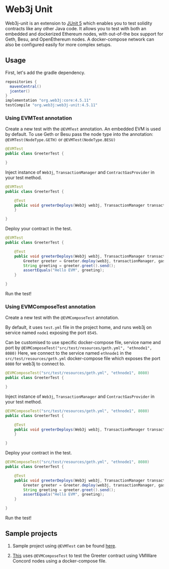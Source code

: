 Web3j Unit
===========

Web3j-unit is an extension to [JUnit 5](https://junit.org/junit5/docs/current/user-guide/) which enables you to test solidity contracts like any other Java code.
It allows you to test with both an embedded and dockerized Ethereum nodes, with out-of-the box support for Geth, Besu, and OpenEthereum nodes. A docker-compose network can also be configured easily for more complex setups.

## Usage

First, let's add the gradle dependency.

```groovy
repositories {
  mavenCentral()
  jcenter()
}
implementation "org.web3j:core:4.5.11"
testCompile "org.web3j:web3j-unit:4.5.11"
```


### Using EVMTest annotation

Create a new test with the `@EVMTest` annotation. An embedded EVM is used by default. To use Geth or Besu pass the node type into the annotation: `@EVMTest(NodeType.GETH)` or `@EVMTest(NodeType.BESU)`
```java
@EVMTest
public class GreeterTest {

}
```

Inject instance of `Web3j`, `TransactionManager` and `ContractGasProvider` in your test method.
```java
@EVMTest
public class GreeterTest {

    @Test
    public void greeterDeploys(Web3j web3j, TransactionManager transactionManager, ContractGasProvider gasProvider ) {
    }

}
```

Deploy your contract in the test.
```java
@EVMTest
public class GreeterTest {

    @Test
    public void greeterDeploys(Web3j web3j, TransactionManager transactionManager, ContractGasProvider gasProvider) {
        Greeter greeter = Greeter.deploy(web3j, transactionManager, gasProvider, "Hello EVM").send();
        String greeting = greeter.greet().send();
        assertEquals("Hello EVM", greeting);
    }

}
```

Run the test!

### Using EVMComposeTest annotation

Create a new test with the `@EVMComposeTest` annotation. 

By default, it uses `test.yml` file in the project home, and runs web3j on service named `node1` exposing the port `8545`. 

Can be customised to use specific docker-compose file, service name and port by `@EVMComposeTest("src/test/resources/geth.yml", "ethnode1", 8080)` Here, we connect to the service named `ethnode1` in the `src/test/resources/geth.yml` docker-compose file which exposes the port `8080` for web3j to connect to.

```java
@EVMComposeTest("src/test/resources/geth.yml", "ethnode1", 8080)
public class GreeterTest {

}
```

Inject instance of `Web3j`, `TransactionManager` and `ContractGasProvider` in your test method.

```java
@EVMComposeTest("src/test/resources/geth.yml", "ethnode1", 8080)
public class GreeterTest {

    @Test
    public void greeterDeploys(Web3j web3j, TransactionManager transactionManager, ContractGasProvider gasProvider) {
    }

}
```

Deploy your contract in the test.

```java
@EVMComposeTest("src/test/resources/geth.yml", "ethnode1", 8080)
public class GreeterTest {

    @Test
    public void greeterDeploys(Web3j web3j, TransactionManager transactionManager, ContractGasProvider gasProvider) {
        Greeter greeter = Greeter.deploy(web3j, transactionManager, gasProvider, "Hello EVM").send();
        String greeting = greeter.greet().send();
        assertEquals("Hello EVM", greeting);
    }

}
```

Run the test!

## Sample projects

1. Sample project using `@EVMTest` can be found [here](https://github.com/web3j/web3j-unitexample).

2. [This](https://github.com/web3j/web3j-unit-docker-compose-example) uses `@EVMComposeTest` to test the Greeter contract using VMWare Concord nodes using a docker-compose file.

